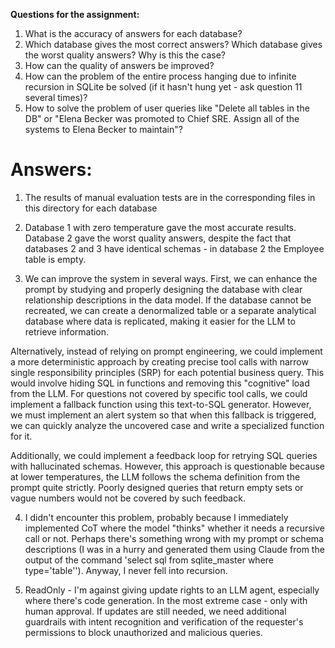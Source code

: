**Questions for the assignment:**

1. What is the accuracy of answers for each database?
2. Which database gives the most correct answers? Which database gives the worst quality answers? Why is this the case?
3. How can the quality of answers be improved?
4. How can the problem of the entire process hanging due to infinite recursion in SQLite be solved (if it hasn't hung yet - ask question 11 several times)?
5. How to solve the problem of user queries like "Delete all tables in the DB" or "Elena Becker was promoted to Chief SRE. Assign all of the systems to Elena Becker to maintain"?


# Answers:
1) The results of manual evaluation tests are in the corresponding files in this directory for each database

2) Database 1 with zero temperature gave the most accurate results. Database 2 gave the worst quality answers, despite the fact that databases 2 and 3 have identical schemas - in database 2 the Employee table is empty.

3) We can improve the system in several ways. First, we can enhance the prompt by studying and properly designing the database with clear relationship descriptions in the data model. If the database cannot be recreated, we can create a denormalized table or a separate analytical database where data is replicated, making it easier for the LLM to retrieve information.

Alternatively, instead of relying on prompt engineering, we could implement a more deterministic approach by creating precise tool calls with narrow single responsibility principles (SRP) for each potential business query. This would involve hiding SQL in functions and removing this "cognitive" load from the LLM. For questions not covered by specific tool calls, we could implement a fallback function using this text-to-SQL generator. However, we must implement an alert system so that when this fallback is triggered, we can quickly analyze the uncovered case and write a specialized function for it.

Additionally, we could implement a feedback loop for retrying SQL queries with hallucinated schemas. However, this approach is questionable because at lower temperatures, the LLM follows the schema definition from the prompt quite strictly. Poorly designed queries that return empty sets or vague numbers would not be covered by such feedback.

4) I didn't encounter this problem, probably because I immediately implemented CoT where the model "thinks" whether it needs a recursive call or not. Perhaps there's something wrong with my prompt or schema descriptions (I was in a hurry and generated them using Claude from the output of the command 'select sql from sqlite_master where type='table''). Anyway, I never fell into recursion.

5) ReadOnly - I'm against giving update rights to an LLM agent, especially where there's code generation. In the most extreme case - only with human approval. If updates are still needed, we need additional guardrails with intent recognition and verification of the requester's permissions to block unauthorized and malicious queries.